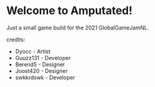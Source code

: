 # Welcome to Amputated!

Just a small game build for the 2021 GlobalGameJamNL.

credits:

 - Dyocc - Artist
 - Guuzz131 - Developer
 - Berend5 - Designer
 - Joost420 - Designer
 - swkkrdswk - Developer
